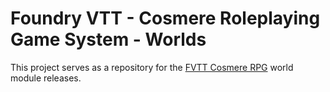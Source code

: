 # Foundry VTT - Cosmere Roleplaying Game System - Worlds

This project serves as a repository for the [FVTT Cosmere RPG](https://github.com/stanavdb/cosmere-rpg) world module releases.